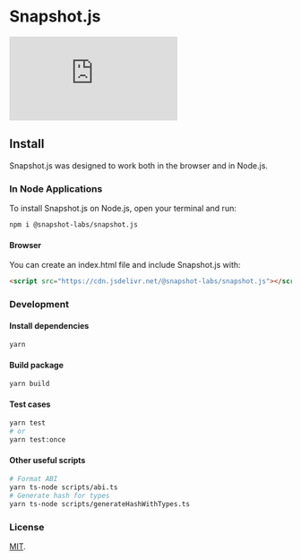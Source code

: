 # Snapshot.js

[![npm](https://img.shields.io/npm/v/@snapshot-labs/snapshot.js?label=npm)](https://www.npmjs.com/package/@snapshot-labs/snapshot.js)

## Install

Snapshot.js was designed to work both in the browser and in Node.js.

### In Node Applications

To install Snapshot.js on Node.js, open your terminal and run:

```bash
npm i @snapshot-labs/snapshot.js
```

#### Browser

You can create an index.html file and include Snapshot.js with:

```html
<script src="https://cdn.jsdelivr.net/@snapshot-labs/snapshot.js"></script>
```

### Development

#### Install dependencies

```bash
yarn
```

#### Build package

```bash
yarn build
```

#### Test cases

```bash
yarn test
# or
yarn test:once
```

#### Other useful scripts

```bash
# Format ABI
yarn ts-node scripts/abi.ts
# Generate hash for types
yarn ts-node scripts/generateHashWithTypes.ts
```

### License

[MIT](LICENSE).
